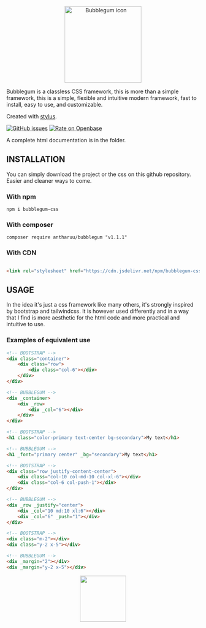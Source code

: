 <p align="center">
  <img width="200" src="https://i.postimg.cc/zXc2sf0z/Bubblegum.png" alt="Bubblegum icon">
</p>


Bubblegum is a classless CSS framework, this is more than a simple framework, this is a simple, flexible and intuitive modern framework, fast to install, easy to use, and customizable. 

Created with [stylus](https://stylus-lang.com/).

[![GitHub issues](https://img.shields.io/badge/Version-1.1.1-green)](https://github.com/antharuu/BubbleGum/issues)
[![Rate on Openbase](https://badges.openbase.io/js/rating/bubblegum-css.svg)](https://openbase.io/js/bubblegum-css?utm_source=embedded&utm_medium=badge&utm_campaign=rate-badge)

A complete html documentation is in the folder.

## INSTALLATION

You can simply download the project or the css on this github repository. Easier and cleaner ways to come.

### With npm

```
npm i bubblegum-css
```

### With composer

```
composer require antharuu/bubblegum "v1.1.1"
```

### With CDN

```html

<link rel="stylesheet" href="https://cdn.jsdelivr.net/npm/bubblegum-css@1.1.1/dist/bubblegum.min.css">
```

## USAGE

In the idea it's just a css framework like many others, it's strongly inspired by bootstrap and tailwindcss. It is
however used differently and in a way that I find is more aesthetic for the html code and more practical and intuitive
to use.

### Examples of equivalent use

```html
<!-- BOOTSTRAP -->
<div class="container">
    <div class="row">
        <div class="col-6"></div>
    </div>
</div>

<!-- BUBBLEGUM -->
<div _container>
    <div _row>
        <div _col="6"></div>
    </div>
</div>
```

```html
<!-- BOOTSTRAP -->
<h1 class="color-primary text-center bg-secondary">My text</h1>

<!-- BUBBLEGUM -->
<h1 _font="primary center" _bg="secondary">My text</h1>
```

```html
<!-- BOOTSTRAP -->
<div class="row justify-content-center">
    <div class="col-10 col-md-10 col-xl-6"></div>
    <div class="col-6 col-push-1"></div>
</div>

<!-- BUBBLEGUM -->
<div _row _justify="center">
    <div _col="10 md:10 xl:6"></div>
    <div _col="6" _push="1"></div>
</div>
```

```html
<!-- BOOTSTRAP -->
<div class="m-2"></div>
<div class="y-2 x-5"></div>

<!-- BUBBLEGUM -->
<div _margin="2"></div>
<div _margin="y-2 x-5"></div>
```

<p align="center">
  <img width="120" src="https://i.postimg.cc/zXc2sf0z/Bubblegum.png">
</p>
